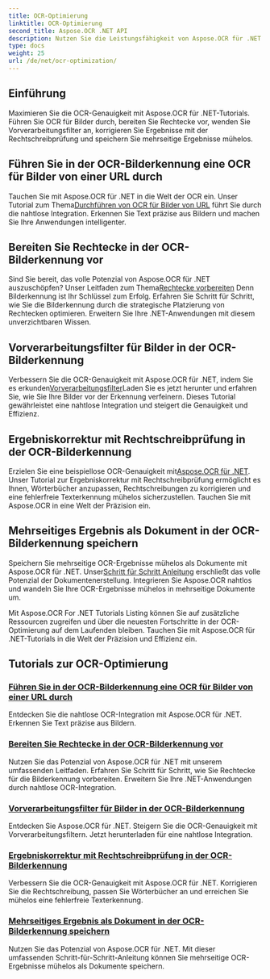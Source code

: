 ```yaml
---
title: OCR-Optimierung
linktitle: OCR-Optimierung
second_title: Aspose.OCR .NET API
description: Nutzen Sie die Leistungsfähigkeit von Aspose.OCR für .NET mit unseren umfassenden Tutorials. Egal, ob Sie ein erfahrener Entwickler oder ein Anfänger sind, diese Anleitungen werden Ihr OCR-Spiel verbessern.
type: docs
weight: 25
url: /de/net/ocr-optimization/
---
```

## Einführung

Maximieren Sie die OCR-Genauigkeit mit Aspose.OCR für .NET-Tutorials. Führen Sie OCR für Bilder durch, bereiten Sie Rechtecke vor, wenden Sie Vorverarbeitungsfilter an, korrigieren Sie Ergebnisse mit der Rechtschreibprüfung und speichern Sie mehrseitige Ergebnisse mühelos.


## Führen Sie in der OCR-Bilderkennung eine OCR für Bilder von einer URL durch

 Tauchen Sie mit Aspose.OCR für .NET in die Welt der OCR ein. Unser Tutorial zum Thema[Durchführen von OCR für Bilder von URL](./perform-ocr-on-image-from-url/) führt Sie durch die nahtlose Integration. Erkennen Sie Text präzise aus Bildern und machen Sie Ihre Anwendungen intelligenter.

## Bereiten Sie Rechtecke in der OCR-Bilderkennung vor

 Sind Sie bereit, das volle Potenzial von Aspose.OCR für .NET auszuschöpfen? Unser Leitfaden zum Thema[Rechtecke vorbereiten](./prepare-rectangles/) Denn Bilderkennung ist Ihr Schlüssel zum Erfolg. Erfahren Sie Schritt für Schritt, wie Sie die Bilderkennung durch die strategische Platzierung von Rechtecken optimieren. Erweitern Sie Ihre .NET-Anwendungen mit diesem unverzichtbaren Wissen.

## Vorverarbeitungsfilter für Bilder in der OCR-Bilderkennung

 Verbessern Sie die OCR-Genauigkeit mit Aspose.OCR für .NET, indem Sie es erkunden[Vorverarbeitungsfilter](./preprocessing-filters-for-image/)Laden Sie es jetzt herunter und erfahren Sie, wie Sie Ihre Bilder vor der Erkennung verfeinern. Dieses Tutorial gewährleistet eine nahtlose Integration und steigert die Genauigkeit und Effizienz.

## Ergebniskorrektur mit Rechtschreibprüfung in der OCR-Bilderkennung

 Erzielen Sie eine beispiellose OCR-Genauigkeit mit[Aspose.OCR für .NET](./result-correction-with-spell-checking/). Unser Tutorial zur Ergebniskorrektur mit Rechtschreibprüfung ermöglicht es Ihnen, Wörterbücher anzupassen, Rechtschreibungen zu korrigieren und eine fehlerfreie Texterkennung mühelos sicherzustellen. Tauchen Sie mit Aspose.OCR in eine Welt der Präzision ein.

## Mehrseitiges Ergebnis als Dokument in der OCR-Bilderkennung speichern

 Speichern Sie mehrseitige OCR-Ergebnisse mühelos als Dokumente mit Aspose.OCR für .NET. Unser[Schritt für Schritt Anleitung](./save-multipage-result-as-document/) erschließt das volle Potenzial der Dokumentenerstellung. Integrieren Sie Aspose.OCR nahtlos und wandeln Sie Ihre OCR-Ergebnisse mühelos in mehrseitige Dokumente um.

Mit Aspose.OCR For .NET Tutorials Listing können Sie auf zusätzliche Ressourcen zugreifen und über die neuesten Fortschritte in der OCR-Optimierung auf dem Laufenden bleiben. Tauchen Sie mit Aspose.OCR für .NET-Tutorials in die Welt der Präzision und Effizienz ein.
## Tutorials zur OCR-Optimierung
### [Führen Sie in der OCR-Bilderkennung eine OCR für Bilder von einer URL durch](./perform-ocr-on-image-from-url/)
Entdecken Sie die nahtlose OCR-Integration mit Aspose.OCR für .NET. Erkennen Sie Text präzise aus Bildern.
### [Bereiten Sie Rechtecke in der OCR-Bilderkennung vor](./prepare-rectangles/)
Nutzen Sie das Potenzial von Aspose.OCR für .NET mit unserem umfassenden Leitfaden. Erfahren Sie Schritt für Schritt, wie Sie Rechtecke für die Bilderkennung vorbereiten. Erweitern Sie Ihre .NET-Anwendungen durch nahtlose OCR-Integration.
### [Vorverarbeitungsfilter für Bilder in der OCR-Bilderkennung](./preprocessing-filters-for-image/)
Entdecken Sie Aspose.OCR für .NET. Steigern Sie die OCR-Genauigkeit mit Vorverarbeitungsfiltern. Jetzt herunterladen für eine nahtlose Integration.
### [Ergebniskorrektur mit Rechtschreibprüfung in der OCR-Bilderkennung](./result-correction-with-spell-checking/)
Verbessern Sie die OCR-Genauigkeit mit Aspose.OCR für .NET. Korrigieren Sie die Rechtschreibung, passen Sie Wörterbücher an und erreichen Sie mühelos eine fehlerfreie Texterkennung.
### [Mehrseitiges Ergebnis als Dokument in der OCR-Bilderkennung speichern](./save-multipage-result-as-document/)
Nutzen Sie das Potenzial von Aspose.OCR für .NET. Mit dieser umfassenden Schritt-für-Schritt-Anleitung können Sie mehrseitige OCR-Ergebnisse mühelos als Dokumente speichern.
